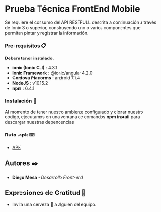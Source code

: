 # Prueba Técnica FrontEnd Mobile

Se requiere el consumo del API RESTFULL descrita a continuación a través de Ionic 3 o superior, 
construyendo uno o varios componentes que permitan pintar y registrar la información.


### Pre-requisitos 📋

**Debera tener instalado:**
* **ionic (Ionic CLI)** : 4.3.1
* **Ionic Framework**   : @ionic/angular 4.2.0
* **Cordova Platforms** : android 7.1.4
* **NodeJS**            : v10.15.2
* **npm**               : 6.4.1


### Instalación 🔧

Al momento de tener nuestro ambiente configurado y clonar nuestro codigo, ejecutamos en una ventana
de comandos **npm install** para descargar nuestras dependencias


### Ruta .apk ⌨️

* [APK](https://github.com/DiegoMesaBlanc/prueba_periferia_ionic/blob/master/prueba_periferia.apk)



## Autores ✒️

* **Diego Mesa** - *Desarrollo Front-end*


## Expresiones de Gratitud 🎁

* Invita una cerveza 🍺 a alguien del equipo.
